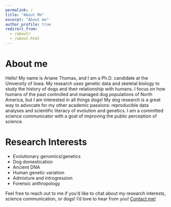 ```yaml
---
permalink: /
title: "About Me"
excerpt: "About me"
author_profile: true
redirect_from: 
  - /about/
  - /about.html
---
```


About me
======

Hello! My name is Ariane Thomas, and I am a Ph.D. candidate at the University of Iowa. My research uses genetic data and skeletal biology to study the history of dogs and their relationship with humans. I focus on how humans of the past controlled and managed dog populations of North America, but I am interested in all things dogs!  My dog research is a great way to advocate for my other academic passions: reproducible data analyses and scientific literacy of evolution and genetics. I am a committed science communicator with a goal of improving the public perception of science.

Research Interests
======

- Evolutionary genomics/genetics
- Dog domestication
- Ancient DNA
- Human genetic variation
- Admixture and introgression
- Forensic anthropology

Feel free to reach out to me if you’d like to chat about my research interests, science communication, or dogs! I’d love to hear from you! [Contact me!](ariane-thomas@uiowa.edu)
